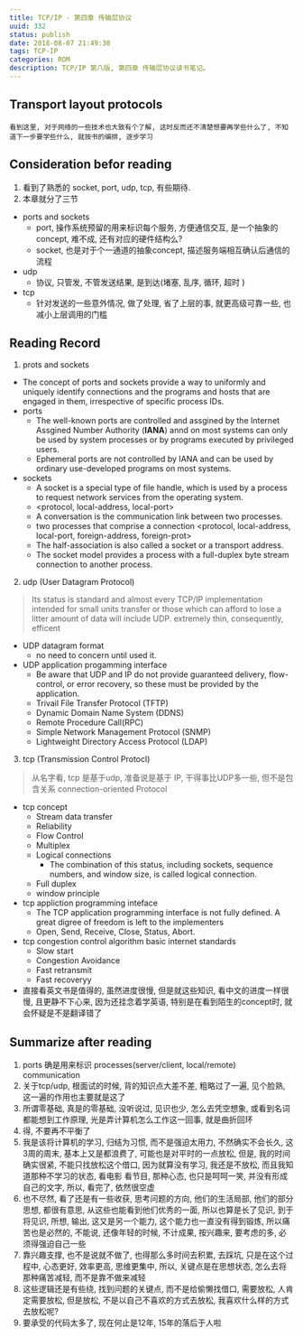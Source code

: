 ```yaml
---
title: TCP/IP - 第四章 传输层协议
uuid: 332
status: publish
date: 2018-08-07 21:49:30
tags: TCP-IP
categories: ROM
description: TCP/IP 第八版, 第四章 传输层协议读书笔记。
---
```


##  Transport layout protocols
    看到这里, 对于网络的一些技术也大致有个了解, 这时反而还不清楚想要再学些什么了, 不知道下一步要学些什么, 就按书的编排, 逐步学习

## Consideration befor reading
1. 看到了熟悉的 socket, port, udp, tcp, 有些期待.
2. 本章就分了三节
- ports and sockets
    * port, 操作系统预留的用来标识每个服务, 方便通信交互, 是一个抽象的concept, 难不成, 还有对应的硬件结构么? 
    * socket, 也是对于个一通道的抽象concept, 描述服务端相互确认后通信的流程
- udp
    * 协议, 只管发, 不管发送结果, 是到达(堵塞, 乱序, 循环, 超时 )
- tcp
    * 针对发送的一些意外情况, 做了处理, 省了上层的事, 就更高级可靠一些, 也减小上层调用的门槛

## Reading Record
1. prots and sockets
- The concept of ports and sockets provide a way to uniformly and uniquely identify connections and the programs and hosts that are engaged in them, irrespective of specific process IDs.
- ports
    * The well-known ports are controlled and assgined by the Internet Assgined Number Authority (<b>IANA</b>) annd on most systems can only be used by system processes  or by programs executed by privileged users.
    * Ephemeral ports are not controlled by IANA and can be used by ordinary use-developed programs on most systems.
- sockets
    * A socket is a special type of file handle, which is used by a process to request network services from the operating system.
    * <protocol, local-address, local-port>
    * A conversation is the communication link between two processes.
    * two processes that comprise a connection <protocol, local-address, local-port, foreign-address, foreign-prot>
    * The half-association is also called a socket or a transport address.
    * The socket model provides a process with a full-duplex byte stream connection to another process.

2. udp (User Datagram Protocol)
> Its status is standard and almost every TCP/IP implementation intended for small units transfer or those which can afford to lose a litter amount of data will include UDP.
> extremely thin, consequently, efficent
- UDP datagram format
    * no need to concern until used it.
- UDP application progamming interface
    * Be aware that UDP and IP do not provide guaranteed delivery, flow-control, or error recovery, so these must be provided by the application.
    * Trivail File Transfer Protocol (TFTP)
    * Dynamic Domain Name System (DDNS)
    * Remote Procedure Call(RPC)
    * Simple Network Management Protocol (SNMP)
    * Lightweight Directory Access Protocol (LDAP)

3. tcp (Transmission Control Protocl)
> 从名字看, tcp 是基于udp, 准备说是基于 IP, 干得事比UDP多一些, 但不是包含关系
    connection-oriented Protocol
- tcp concept
    * Stream data transfer
    * Reliability
    * Flow Control
    * Multiplex
    * Logical connections
        + The combination of this status, including sockets, sequence numbers, and window size, is called logical connection.
    * Full duplex
    * window principle
- tcp appliction programming inteface
    * The TCP application programming interface is not fully defined. A great digree of freedom is left to the implementers 
    * Open, Send, Receive, Close, Status, Abort.
- tcp congestion control algorithm
    basic internet standards
    * Slow start 
    * Congestion Avoidance
    * Fast retransmit
    * Fast recoveryy
- 直接看英文书是值得的, 虽然进度很慢, 但是就这些知识, 看中文的进度一样很慢, 且更静不下心来, 因为还挂念着学英语, 特别是在看到陌生的concept时, 就会怀疑是不是翻译错了

## Summarize after reading
1. ports 确是用来标识 processes(server/client, local/remote) communication
2. 关于tcp/udp, 根面试的时候, 背的知识点大差不差, 粗略过了一遍, 见个脸熟, 这一遍的作用也主要就是这了
3. 所谓零基础, 真是的零基础, 没听说过, 见识也少, 怎么去凭空想象, 或看到名词都能想到工作原理, 光是弄计算机怎么工作这一回事, 就是曲折回环 
4. 得, 不要再不平衡了
5. 我是该将计算机的学习, 归结为习惯, 而不是强迫太用力, 不然确实不会长久, 这3周的周末, 基本上又是都浪费了, 可能也是对平时的一点放松, 但是, 我的时间确实很紧, 不能只找放松这个借口, 因为就算没有学习, 我还是不放松, 而且我知道那种不学习的状态, 看电影 看节目, 那种心态, 也只是呵呵一笑, 并没有形成自己的文字, 所以, 看完了, 依然很空虚
6. 也不尽然, 看了还是有一些收获, 思考问题的方向, 他们的生活局部, 他们的部分思想, 都很有意思, 从这些也能看到他们优秀的一面, 所以也算是长了见识, 到于将见识, 所想, 输出, 这又是另一个能力, 这个能力也一直没有得到锻炼, 所以痛苦也是必然的, 不能说, 还像年轻的时候, 不计成果, 按兴趣来, 要考虑的多, 必须得强迫自己一些
7. 靠兴趣支撑, 也不是说就不做了, 也得那么多时间去积累, 去踩坑, 只是在这个过程中, 心态更好, 效率更高, 思维更集中, 所以, 关键点是在思想状态, 怎么去将那种痛苦减轻, 而不是靠不做来减轻
8. 这些逻辑还是有些绕, 找到问题的关键点, 而不是给偷懒找借口, 需要放松, 人肯定需要放松, 但是放松, 不是以自己不喜欢的方式去放松, 我喜欢什么样的方式去放松呢? 
9. 要承受的代码太多了, 现在何止是12年, 15年的落后于人啦 
